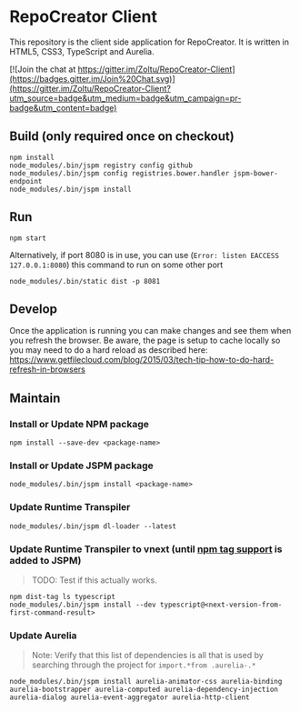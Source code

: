 # RepoCreator Client
This repository is the client side application for RepoCreator.  It is written in HTML5, CSS3, TypeScript and Aurelia.

[![Join the chat at https://gitter.im/Zoltu/RepoCreator-Client](https://badges.gitter.im/Join%20Chat.svg)](https://gitter.im/Zoltu/RepoCreator-Client?utm_source=badge&utm_medium=badge&utm_campaign=pr-badge&utm_content=badge)

## Build (only required once on checkout)
```
npm install
node_modules/.bin/jspm registry config github
node_modules/.bin/jspm config registries.bower.handler jspm-bower-endpoint
node_modules/.bin/jspm install
```

## Run
```
npm start
```
Alternatively, if port 8080 is in use, you can use (`Error: listen EACCESS 127.0.0.1:8080`) this command to run on some other port
```
node_modules/.bin/static dist -p 8081
```

## Develop
Once the application is running you can make changes and see them when you refresh the browser.  Be aware, the page is setup to cache locally so you may need to do a hard reload as described here: https://www.getfilecloud.com/blog/2015/03/tech-tip-how-to-do-hard-refresh-in-browsers

## Maintain

### Install or Update NPM package
```
npm install --save-dev <package-name>
```

### Install or Update JSPM package
```
node_modules/.bin/jspm install <package-name>
```

### Update Runtime Transpiler
```
node_modules/.bin/jspm dl-loader --latest
```

### Update Runtime Transpiler to vnext (until [npm tag support](https://github.com/jspm/npm/issues/61) is added to JSPM)
> TODO: Test if this actually works.

```
npm dist-tag ls typescript
node_modules/.bin/jspm install --dev typescript@<next-version-from-first-command-result>
```

### Update Aurelia
> Note: Verify that this list of dependencies is all that is used by searching through the project for `import.*from .aurelia-.*`

```
node_modules/.bin/jspm install aurelia-animator-css aurelia-binding aurelia-bootstrapper aurelia-computed aurelia-dependency-injection aurelia-dialog aurelia-event-aggregator aurelia-http-client
```
